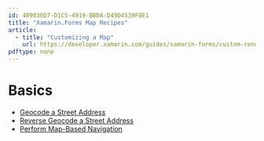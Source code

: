 ```yaml
---
id: 489036D7-D1C5-4919-BBDA-D49D4539F0E1
title: "Xamarin.Forms Map Recipes"
article:
  - title: "Customizing a Map" 
    url: https://developer.xamarin.com/guides/xamarin-forms/custom-renderer/map/
pdftype: none
---
```


# Basics

- [Geocode a Street Address](geocode/)
- [Reverse Geocode a Street Address](reverse-geocode/)
- [Perform Map-Based Navigation](map-navigation/)

